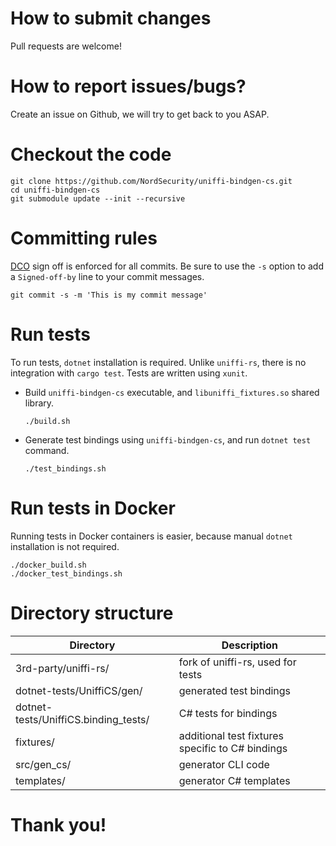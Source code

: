 # How to submit changes

Pull requests are welcome!

# How to report issues/bugs?

Create an issue on Github, we will try to get back to you ASAP.

# Checkout the code

```
git clone https://github.com/NordSecurity/uniffi-bindgen-cs.git
cd uniffi-bindgen-cs
git submodule update --init --recursive
```


# Committing rules

[DCO](https://probot.github.io/apps/dco/) sign off is enforced for all commits. Be sure to use the `-s` option to add a `Signed-off-by` line to your commit messages.

```
git commit -s -m 'This is my commit message'
```

# Run tests

To run tests, `dotnet` installation is required. Unlike `uniffi-rs`, there is no integration with
`cargo test`. Tests are written using `xunit`.

- Build `uniffi-bindgen-cs` executable, and `libuniffi_fixtures.so` shared library.
    ```
    ./build.sh
    ```

- Generate test bindings using `uniffi-bindgen-cs`, and run `dotnet test` command.
    ```
    ./test_bindings.sh
    ```

# Run tests in Docker

Running tests in Docker containers is easier, because manual `dotnet` installation is not required.

```
./docker_build.sh
./docker_test_bindings.sh
```

# Directory structure

| Directory                                | Description                                      |
|------------------------------------------|--------------------------------------------------|
| 3rd-party/uniffi-rs/                     | fork of uniffi-rs, used for tests                |
| dotnet-tests/UniffiCS/gen/               | generated test bindings                          |
| dotnet-tests/UniffiCS.binding_tests/     | C# tests for bindings                            |
| fixtures/                                | additional test fixtures specific to C# bindings |
| src/gen_cs/                              | generator CLI code                               |
| templates/                               | generator C# templates                           |


# Thank you!
